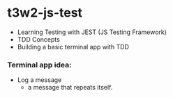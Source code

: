 # t3w2-js-test

* Learning Testing with JEST (JS Testing Framework)
* TDD Concepts
* Building a basic terminal app with TDD

### Terminal app idea:
- Log a message
  - a message that repeats itself.
